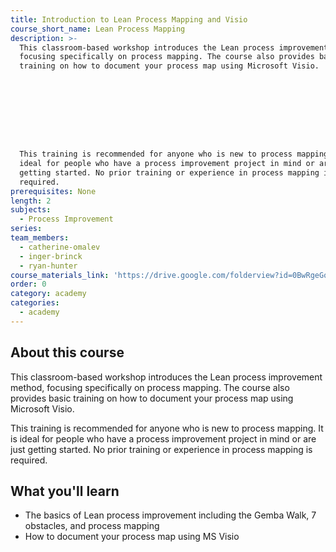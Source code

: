 ```yaml
---
title: Introduction to Lean Process Mapping and Visio
course_short_name: Lean Process Mapping
description: >-
  This classroom-based workshop introduces the Lean process improvement method,
  focusing specifically on process mapping. The course also provides basic
  training on how to document your process map using Microsoft Visio.









  This training is recommended for anyone who is new to process mapping. It is
  ideal for people who have a process improvement project in mind or are just
  getting started. No prior training or experience in process mapping is
  required.
prerequisites: None
length: 2
subjects:
  - Process Improvement
series:
team_members:
  - catherine-omalev
  - inger-brinck
  - ryan-hunter
course_materials_link: 'https://drive.google.com/folderview?id=0BwRgeGq-b8f9SVZyeHVoa2ZjT0k&usp=sharing'
order: 0
category: academy
categories:
  - academy
---
```



## About this course

This classroom-based workshop introduces the Lean process improvement method, focusing specifically on process mapping. The course also provides basic training on how to document your process map using Microsoft Visio.

This training is recommended for anyone who is new to process mapping. It is ideal for people who have a process improvement project in mind or are just getting started. No prior training or experience in process mapping is required.

## What you'll learn

* The basics of Lean process improvement including the Gemba Walk, 7 obstacles, and process mapping
* How to document your process map using MS Visio